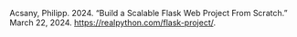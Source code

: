 Acsany, Philipp. 2024. “Build a Scalable Flask Web Project From Scratch.” March 22, 2024. https://realpython.com/flask-project/.
